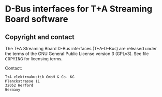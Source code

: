 # D-Bus interfaces for T+A Streaming Board software

## Copyright and contact

The T+A Streaming Board D-Bus interfaces (T+A-D-Bus) are released under the
terms of the GNU General Public License version 3 (GPLv3). See file
<tt>COPYING</tt> for licensing terms.

Contact:

    T+A elektroakustik GmbH & Co. KG
    Planckstrasse 11
    32052 Herford
    Germany

